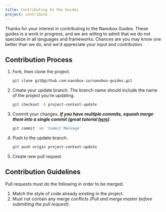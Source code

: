 ```yaml
---
title: Contributing to the Guides
project: contribute
---
```


Thanks for your interest in contributing to the Nanobox Guides. These guides is a work in progress, and we are willing to admit that we do not specialize in all languages and frameworks. Chances are you may know one better than we do, and we'd appreciate your input and contribution.

## Contribution Process

1. Fork, then clone the project.

    ```bash
    git clone git@github.com:nanobox-io/nanobox-guides.git
    ```

2. Create your update branch. The branch name should include the name of the project you're updating.

    ```bash
    git checkout -b project-content-update
    ```

3. Commit your changes. ***If you have multiple commits, squash merge them into a single commit (great tutorial [here](https://ariejan.net/2011/07/05/git-squash-your-latests-commits-into-one/))***.

    ```bash
    git commit -am 'Commit Message'
    ```

5. Push to the update branch.

    ```bash
    git push origin project-content-update
    ```

6. Create new pull request

## Contribution Guidelines
Pull requests must do the following in order to be merged.

1. Match the style of code already existing in the project.
2. Must not contain any merge conflicts *(Pull and merge master before submitting the pull request)*.
